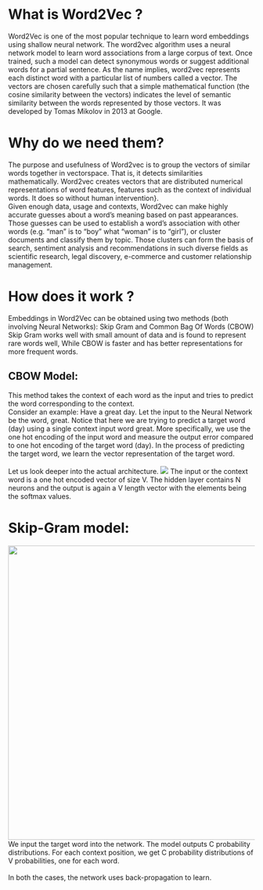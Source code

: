 # What is Word2Vec ?
Word2Vec is one of the most popular technique to learn word embeddings using shallow neural network. The word2vec algorithm uses a neural network model to learn word associations from a large corpus of text.
Once trained, such a model can detect synonymous words or suggest additional words for a partial sentence. As the name implies, word2vec represents each distinct word with a particular list of numbers called a vector. 
The vectors are chosen carefully such that a simple mathematical function (the cosine similarity between the vectors) indicates the level of semantic similarity between the words represented by those vectors.
It was developed by Tomas Mikolov in 2013 at Google.
# Why do we need them?
The purpose and usefulness of Word2vec is to group the vectors of similar words together in vectorspace. That is, it detects similarities mathematically.
Word2vec creates vectors that are distributed numerical representations of word features, features such as the context of individual words. It does so without human intervention}.
<br>
Given enough data, usage and contexts, Word2vec can make highly accurate guesses about a word’s meaning based on past appearances. Those guesses can be used to establish a word’s association with other words (e.g. “man” is to “boy” what “woman” is to “girl”), or cluster documents and classify them by topic.
Those clusters can form the basis of search, sentiment analysis and recommendations in such diverse fields as scientific research, legal discovery, e-commerce and customer relationship management.
# How does it work ?
Embeddings in Word2Vec can be obtained using two methods (both involving Neural Networks):
Skip Gram and Common Bag Of Words (CBOW)
Skip Gram works well with small amount of data and is found to represent rare words well, While CBOW is faster and has better representations for more frequent words.
## CBOW Model:
This method takes the context of each word as the input and tries to predict the word corresponding to the context. <br>
Consider an example: Have a great day.
Let the input to the Neural Network be the word, great. Notice that here we are trying to predict a target word (day) using a single context input word great. More specifically, we use the one hot encoding of the input word and measure the output error compared to one hot encoding of the target word (day). In the process of predicting the target word, we learn the vector representation of the target word.<br><br>
Let us look deeper into the actual architecture.
<img src="https://i.stack.imgur.com/sAvR9.png">
The input or the context word is a one hot encoded vector of size V. The hidden layer contains N neurons and the output is again a V length vector with the elements being the softmax values.
# Skip-Gram model:
<img src="https://miro.medium.com/max/875/0*Ta3qx5CQsrJloyCA.png" width="600">
We input the target word into the network. The model outputs C probability distributions.
For each context position, we get C probability distributions of V probabilities, one for each word.<br><br>
In both the cases, the network uses back-propagation to learn.
